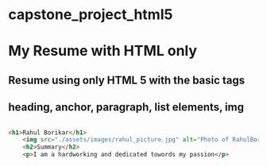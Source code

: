 # capstone_project_html5

# My Resume with HTML only 
## Resume using only HTML 5 with the basic tags 
## heading, anchor, paragraph, list elements, img

``` html

<h1>Rahul Borikar</h1>
    <img src="./assets/images/rahul_picture.jpg" alt="Photo of RahulBorikar" width="200px" />
    <h2>Summary</h2>
    <p>I am a hardworking and dedicated towords my passion</p>


```
